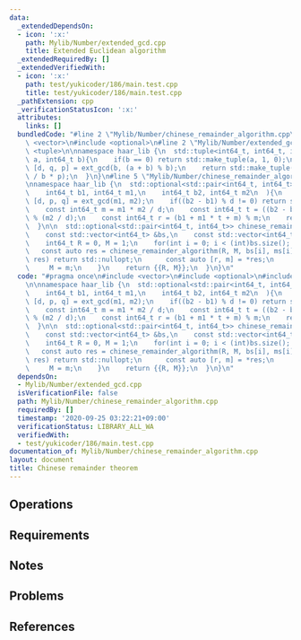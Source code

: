 ```yaml
---
data:
  _extendedDependsOn:
  - icon: ':x:'
    path: Mylib/Number/extended_gcd.cpp
    title: Extended Euclidean algorithm
  _extendedRequiredBy: []
  _extendedVerifiedWith:
  - icon: ':x:'
    path: test/yukicoder/186/main.test.cpp
    title: test/yukicoder/186/main.test.cpp
  _pathExtension: cpp
  _verificationStatusIcon: ':x:'
  attributes:
    links: []
  bundledCode: "#line 2 \"Mylib/Number/chinese_remainder_algorithm.cpp\"\n#include\
    \ <vector>\n#include <optional>\n#line 2 \"Mylib/Number/extended_gcd.cpp\"\n#include\
    \ <tuple>\n\nnamespace haar_lib {\n  std::tuple<int64_t, int64_t, int64_t> ext_gcd(int64_t\
    \ a, int64_t b){\n    if(b == 0) return std::make_tuple(a, 1, 0);\n    const auto\
    \ [d, q, p] = ext_gcd(b, (a + b) % b);\n    return std::make_tuple(d, p, q - a\
    \ / b * p);\n  }\n}\n#line 5 \"Mylib/Number/chinese_remainder_algorithm.cpp\"\n\
    \nnamespace haar_lib {\n  std::optional<std::pair<int64_t, int64_t>> chinese_remainder_algorithm(\n\
    \    int64_t b1, int64_t m1,\n    int64_t b2, int64_t m2\n  ){\n    const auto\
    \ [d, p, q] = ext_gcd(m1, m2);\n    if((b2 - b1) % d != 0) return std::nullopt;\n\
    \    const int64_t m = m1 * m2 / d;\n    const int64_t t = ((b2 - b1) * p / d)\
    \ % (m2 / d);\n    const int64_t r = (b1 + m1 * t + m) % m;\n    return {{r, m}};\n\
    \  }\n\n  std::optional<std::pair<int64_t, int64_t>> chinese_remainder_algorithm(\n\
    \    const std::vector<int64_t> &bs,\n    const std::vector<int64_t> &ms\n  ){\n\
    \    int64_t R = 0, M = 1;\n    for(int i = 0; i < (int)bs.size(); ++i){\n   \
    \   const auto res = chinese_remainder_algorithm(R, M, bs[i], ms[i]);\n      if(not\
    \ res) return std::nullopt;\n      const auto [r, m] = *res;\n      R = r;\n \
    \     M = m;\n    }\n    return {{R, M}};\n  }\n}\n"
  code: "#pragma once\n#include <vector>\n#include <optional>\n#include \"Mylib/Number/extended_gcd.cpp\"\
    \n\nnamespace haar_lib {\n  std::optional<std::pair<int64_t, int64_t>> chinese_remainder_algorithm(\n\
    \    int64_t b1, int64_t m1,\n    int64_t b2, int64_t m2\n  ){\n    const auto\
    \ [d, p, q] = ext_gcd(m1, m2);\n    if((b2 - b1) % d != 0) return std::nullopt;\n\
    \    const int64_t m = m1 * m2 / d;\n    const int64_t t = ((b2 - b1) * p / d)\
    \ % (m2 / d);\n    const int64_t r = (b1 + m1 * t + m) % m;\n    return {{r, m}};\n\
    \  }\n\n  std::optional<std::pair<int64_t, int64_t>> chinese_remainder_algorithm(\n\
    \    const std::vector<int64_t> &bs,\n    const std::vector<int64_t> &ms\n  ){\n\
    \    int64_t R = 0, M = 1;\n    for(int i = 0; i < (int)bs.size(); ++i){\n   \
    \   const auto res = chinese_remainder_algorithm(R, M, bs[i], ms[i]);\n      if(not\
    \ res) return std::nullopt;\n      const auto [r, m] = *res;\n      R = r;\n \
    \     M = m;\n    }\n    return {{R, M}};\n  }\n}\n"
  dependsOn:
  - Mylib/Number/extended_gcd.cpp
  isVerificationFile: false
  path: Mylib/Number/chinese_remainder_algorithm.cpp
  requiredBy: []
  timestamp: '2020-09-25 03:22:21+09:00'
  verificationStatus: LIBRARY_ALL_WA
  verifiedWith:
  - test/yukicoder/186/main.test.cpp
documentation_of: Mylib/Number/chinese_remainder_algorithm.cpp
layout: document
title: Chinese remainder theorem
---
```


## Operations

## Requirements

## Notes

## Problems

## References
